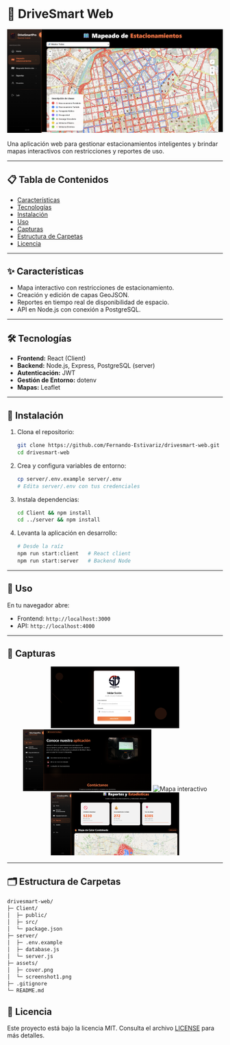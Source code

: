 # 🚗 DriveSmart Web

![Portada del proyecto](./assets/mapeadoestacionamientos.png)

Una aplicación web para gestionar estacionamientos inteligentes y brindar mapas interactivos con restricciones y reportes de uso.

---

## 📋 Tabla de Contenidos

* [Características](#-características)
* [Tecnologías](#-tecnologías)
* [Instalación](#-instalación)
* [Uso](#-uso)
* [Capturas](#-capturas)
* [Estructura de Carpetas](#-estructura-de-carpetas)
* [Licencia](#-licencia)

---

## ✨ Características

* Mapa interactivo con restricciones de estacionamiento.
* Creación y edición de capas GeoJSON.
* Reportes en tiempo real de disponibilidad de espacio.
* API en Node.js con conexión a PostgreSQL.

---

## 🛠 Tecnologías

* **Frontend:** React (Client)
* **Backend:** Node.js, Express, PostgreSQL (server)
* **Autenticación:** JWT
* **Gestión de Entorno:** dotenv
* **Mapas:** Leaflet

---

## 🔧 Instalación

1. Clona el repositorio:

   ```bash
   git clone https://github.com/Fernando-Estivariz/drivesmart-web.git
   cd drivesmart-web
   ```

2. Crea y configura variables de entorno:

   ```bash
   cp server/.env.example server/.env
   # Edita server/.env con tus credenciales
   ```

3. Instala dependencias:

   ```bash
   cd Client && npm install
   cd ../server && npm install
   ```

4. Levanta la aplicación en desarrollo:

   ```bash
   # Desde la raíz
   npm run start:client   # React client
   npm run start:server   # Backend Node
   ```

---

## 🚀 Uso

En tu navegador abre:

* Frontend: `http://localhost:3000`
* API: `http://localhost:4000`

---

## 📸 Capturas

<p align="center">
  <img src="./assets/login.png" alt="Pantalla Login" width="300" />
  <img src="./assets/dashboard.png" alt="Pantalla Dashboard" width="300" />
  <img src="./assets/mapeadoestacionamientos.png.png" alt="Mapa interactivo" width="300" />
  <img src="./assets/REPORTES.png" alt="Mapa Estadisticas" width="300" />
</p>

---

## 🗂 Estructura de Carpetas

```text
drivesmart-web/
├─ Client/
│  ├─ public/
│  ├─ src/
│  └─ package.json
├─ server/
│  ├─ .env.example
│  ├─ database.js
│  └─ server.js
├─ assets/
│  ├─ cover.png
│  └─ screenshot1.png
├─ .gitignore
└─ README.md
```

## 📄 Licencia

Este proyecto está bajo la licencia MIT. Consulta el archivo [LICENSE](./LICENSE) para más detalles.

